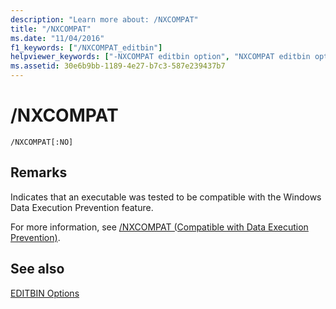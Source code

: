 ```yaml
---
description: "Learn more about: /NXCOMPAT"
title: "/NXCOMPAT"
ms.date: "11/04/2016"
f1_keywords: ["/NXCOMPAT_editbin"]
helpviewer_keywords: ["-NXCOMPAT editbin option", "NXCOMPAT editbin option", "/NXCOMPAT editbin option"]
ms.assetid: 30e6b9bb-1189-4e27-b7c3-587e239437b7
---
```

# /NXCOMPAT

```
/NXCOMPAT[:NO]
```

## Remarks

Indicates that an executable was tested to be compatible with the Windows Data Execution Prevention feature.

For more information, see [/NXCOMPAT (Compatible with Data Execution Prevention)](nxcompat-compatible-with-data-execution-prevention.md).

## See also

[EDITBIN Options](editbin-options.md)
